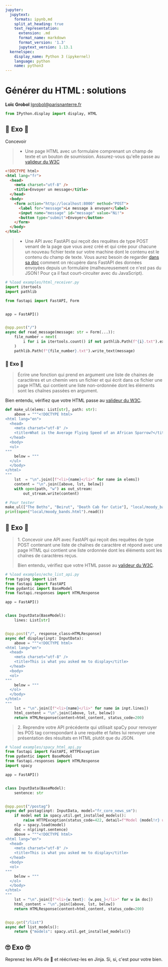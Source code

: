 ```yaml
---
jupyter:
  jupytext:
    formats: ipynb,md
    split_at_heading: true
    text_representation:
      extension: .md
      format_name: markdown
      format_version: '1.3'
      jupytext_version: 1.13.1
  kernelspec:
    display_name: Python 3 (ipykernel)
    language: python
    name: python3
---
```


<!-- LTeX: language=fr -->

<!-- #region slideshow={"slide_type": "slide"} -->
Générer du HTML : solutions
==========================

**Loïc Grobol** [<lgrobol@parisnanterre.fr>](mailto:lgrobol@parisnanterre.fr)

<!-- #endregion -->

```python
from IPython.display import display, HTML
```

## 🥋 Exo 🥋

Concevoir

> - Une page HTML avec un formulaire comprenant un champ de texte et un bouton de soumission.
>  Assurez-vous qu'elle passe au [valideur du W3C](https://validator.w3.org)

<!-- #region -->
```html
<!DOCTYPE html>
<html lang="fr">
  <head>
    <meta charset="utf-8" />
    <title>Envoyer un message</title>
  </head>
  <body>
    <form action="http://localhost:8000" method="POST">
      <label for="message">Le message à envoyer</label>
      <input name="message" id="message" value="Ni!">
      <button type="submit">Envoyer</button>
    </form>
  </body>
</html>
```
<!-- #endregion -->

> - Une API avec FastAPI qui reçoit des requêtes de type POST venant de la page que vous avez créé
>   et qui crée pour chacune un nouveau fichier texte sur votre machine dont le contenu est le
>   contenu du champ de texte. Vous aurez besoin de regarder [dans sa
>   doc](https://fastapi.tiangolo.com/tutorial/request-forms/) comment on récupère dans FastAPI des
>   données envoyées depuis un formulaire (malheureusement ce n'est pas du JSON ! Pour ça il faut
>   court-circuiter avec du JavaScript).

```python
# %load examples/html_receiver.py
import itertools
import pathlib

from fastapi import FastAPI, Form


app = FastAPI()


@app.post("/")
async def read_message(message: str = Form(...)):
    file_number = next(
        i for i in itertools.count() if not pathlib.Path(f"{i}.txt").exists()
    )
    pathlib.Path(f"{file_number}.txt").write_text(message)

```

### 🎈 Exo 🎈

> Écrire une fonction qui prend en argument une liste de chaines de caractères et un chemin vers un
> fichier et qui écrit dans ce fichier une page HTML qui contient une liste non-ordonnée dont les
> éléments sont les chaînes passées en argument.


Bien entendu, vérifiez que votre HTML passe au [valideur du W3C](https://validator.w3.org).

```python
def make_ul(elems: List[str], path: str):
    above = """<!DOCTYPE html>
<html lang="en">
  <head>
    <meta charset="utf-8" />
    <title>What is the Average Flying Speed of an African Sparrow?</title>
  </head>
  <body>
  <ul>
"""
    below = """
  </ul>
  </body>
</html>
"""
    lst  = "\n".join([f"<li>{name}</li>" for name in elems])
    content = "\n".join([above, lst, below])
    with open(path, "w") as out_stream:
        out_stream.write(content)

# Pour tester
make_ul(["The Beths", "Beirut", "Death Cab for Cutie"], "local/moody_bands.html")
print(open("local/moody_bands.html").read())
```

## 🧊 Exo 🧊

> 1\. Concevoir une API avec FastAPI qui reçoit des requêtes de type POST contenant une liste de
> chaînes de caractère et répond avec une page HTML qui contient une liste ordonnée dont les
> éléments sont les chaînes de caractères reçus.
>
> Bien entendu, vérifiez que votre HTML passe au [valideur du W3C](https://validator.w3.org).

```python
# %load examples/echo_list_api.py
from typing import List
from fastapi import FastAPI
from pydantic import BaseModel
from fastapi.responses import HTMLResponse

app = FastAPI()


class InputData(BaseModel):
    lines: List[str]


@app.post("/", response_class=HTMLResponse)
async def display(inpt: InputData):
    above = """<!DOCTYPE html>
<html lang="en">
  <head>
    <meta charset="utf-8" />
    <title>This is what you asked me to display</title>
  </head>
  <body>
  <ol>
"""
    below = """
  </ol>
  </body>
</html>
"""
    lst = "\n".join([f"<li>{name}</li>" for name in inpt.lines])
    html_content = "\n".join([above, lst, below])
    return HTMLResponse(content=html_content, status_code=200)
```

> 2\. Reprendre votre API précédente qui utilisait spaCy pour renvoyer les POS tag correspondant à
> une requête et faites lui renvoyer une présentation des résultats en HTML plutôt que du JSON.

```python
# %load examples/spacy_html_api.py
from fastapi import FastAPI, HTTPException
from pydantic import BaseModel
from fastapi.responses import HTMLResponse
import spacy

app = FastAPI()


class InputData(BaseModel):
    sentence: str


@app.post("/postag")
async def postag(inpt: InputData, model="fr_core_news_sm"):
    if model not in spacy.util.get_installed_models():
        raise HTTPException(status_code=422, detail=f"Model {model!r} unavailable")
    nlp = spacy.load(model)
    doc = nlp(inpt.sentence)
    above = """<!DOCTYPE html>
<html lang="en">
  <head>
    <meta charset="utf-8" />
    <title>This is what you asked me to display</title>
  </head>
  <body>
  <ol>
"""
    below = """
  </ol>
  </body>
</html>
"""
    lst = "\n".join([f"<li>{w.text}: {w.pos_}</li>" for w in doc])
    html_content = "\n".join([above, lst, below])
    return HTMLResponse(content=html_content, status_code=200)


@app.get("/list")
async def list_models():
    return {"models": spacy.util.get_installed_models()}
```

## 🙄 Exo 🙄

Reprenez les APIs de 🧊 et réécrivez-les en Jinja. Si, si, c'est pour votre bien.
